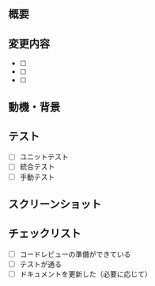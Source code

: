 ## 概要
<!-- このPRで何を変更したかを簡潔に説明 -->

## 変更内容
<!-- 具体的な変更点をリストアップ -->
- [ ] 
- [ ] 
- [ ] 

## 動機・背景
<!-- なぜこの変更が必要だったかを説明 -->

## テスト
<!-- どのようなテストを行ったかを記載 -->
- [ ] ユニットテスト
- [ ] 統合テスト
- [ ] 手動テスト

## スクリーンショット
<!-- UI変更がある場合は画像を添付 -->

## チェックリスト
- [ ] コードレビューの準備ができている
- [ ] テストが通る
- [ ] ドキュメントを更新した（必要に応じて）